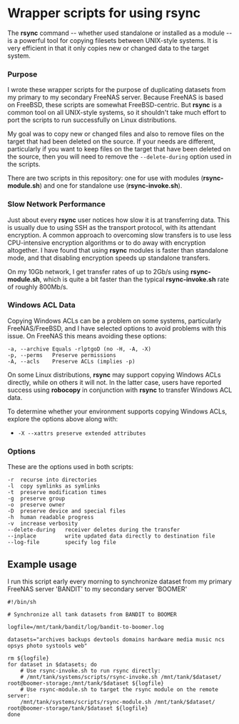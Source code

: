 # Wrapper scripts for using rsync

The __rsync__ command -- whether used standalone or installed as a module -- is a powerful tool for copying filesets between UNIX-style systems. It is very efficient in that it only copies new or changed data to the target system.

### Purpose

I wrote these wrapper scripts for the purpose of duplicating datasets from my primary to my secondary FreeNAS server. Because FreeNAS is based on FreeBSD, these scripts are somewhat FreeBSD-centric. But __rsync__ is a common tool on all UNIX-style systems, so it shouldn't take much effort to port the scripts to run successfully on Linux distributions.

My goal was to copy new or changed files and also to remove files on the target that had been deleted on the source. If your needs are different, particularly if you want to keep files on the target that have been deleted on the source, then you will need to remove the `--delete-during` option used in the scripts.

There are two scripts in this repository: one for use with modules (__rsync-module.sh__) and one for standalone use (__rsync-invoke.sh__).

### Slow Network Performance

Just about every __rsync__ user notices how slow it is at transferring data. This is usually due to using SSH as the transport protocol, with its attendant encryption. A common approach to overcoming slow transfers is to use less CPU-intensive encryption algorithms or to do away with encryption altogether. I have found that using __rsync__ modules is faster than standalone mode, and that disabling encryption speeds up standalone transfers.

On my 10Gb network, I get transfer rates of up to 2Gb/s using __rsync-module.sh__, which is quite a bit faster than the typical __rsync-invoke.sh__ rate of roughly 800Mb/s.

### Windows ACL Data

Copying Windows ACLs can be a problem on some systems, particularly FreeNAS/FreeBSD, and I have selected options to avoid problems with this issue. On FreeNAS this means avoiding these options:

```
-a, --archive Equals -rlptgoD (no -H, -A, -X)
-p, --perms   Preserve permissions
-A, --acls    Preserve ACLs (implies -p)
```

On some Linux distributions, __rsync__ may support copying Windows ACLs directly, while on others it will not. In the latter case, users have reported success using __robocopy__ in conjunction with __rsync__ to transfer Windows ACL data.


To determine whether your environment supports copying Windows ACLs, explore the options above along with:
- `-X --xattrs preserve extended attributes`

### Options

These are the options used in both scripts:
```
-r  recurse into directories
-l  copy symlinks as symlinks
-t  preserve modification times
-g  preserve group
-o  preserve owner
-D  preserve device and special files
-h  human readable progress
-v  increase verbosity
--delete-during   receiver deletes during the transfer
--inplace         write updated data directly to destination file
--log-file        specify log file
```

## Example usage

I run this script early every morning to synchronize dataset from my primary FreeNAS server 'BANDIT' to my secondary server 'BOOMER'

```
#!/bin/sh

# Synchronize all tank datasets from BANDIT to BOOMER

logfile=/mnt/tank/bandit/log/bandit-to-boomer.log

datasets="archives backups devtools domains hardware media music ncs opsys photo systools web"

rm ${logfile}
for dataset in $datasets; do
    # Use rsync-invoke.sh to run rsync directly:
    # /mnt/tank/systems/scripts/rsync-invoke.sh /mnt/tank/$dataset/ root@boomer-storage:/mnt/tank/$dataset ${logfile}
    # Use rsync-module.sh to target the rsync module on the remote server:
    /mnt/tank/systems/scripts/rsync-module.sh /mnt/tank/$dataset/ root@boomer-storage/tank/$dataset ${logfile}
done
```

